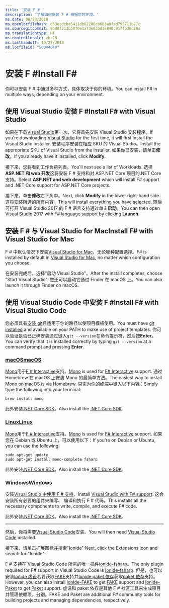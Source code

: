 ```yaml
---
title: '安装 F #'
description: '了解如何安装 F # 根据您的环境。'
ms.date: 08/28/2018
ms.openlocfilehash: d53ecdcba5411db62208cb683a0fad795711b77c
ms.sourcegitcommit: 9bd8f213b50f0e1a73e03bd1e840c917fbd6d20a
ms.translationtype: HT
ms.contentlocale: zh-CN
ms.lasthandoff: 10/27/2018
ms.locfileid: "50044640"
---
```

# <a name="install-f"></a><span data-ttu-id="55372-103">安装 F #</span><span class="sxs-lookup"><span data-stu-id="55372-103">Install F#</span></span> #

<span data-ttu-id="55372-104">你可以安装 F # 中通过多种方式，具体取决于你的环境。</span><span class="sxs-lookup"><span data-stu-id="55372-104">You can install F# in multiple ways, depending on your environment.</span></span>

## <a name="install-f-with-visual-studio"></a><span data-ttu-id="55372-105">使用 Visual Studio 安装 F #</span><span class="sxs-lookup"><span data-stu-id="55372-105">Install F# with Visual Studio</span></span>

<span data-ttu-id="55372-106">如果在下载[Visual Studio](https://visualstudio.microsoft.com/)第一次，它将首先安装 Visual Studio 安装程序。</span><span class="sxs-lookup"><span data-stu-id="55372-106">If you're downloading [Visual Studio](https://visualstudio.microsoft.com/) for the first time, it will first install the Visual Studio installer.</span></span> <span data-ttu-id="55372-107">安装程序安装在相应 SKU 的 Visual Studio。</span><span class="sxs-lookup"><span data-stu-id="55372-107">Install the appropriate SKU of Visual Studio from the installer.</span></span> <span data-ttu-id="55372-108">如果你已安装，请单击**修改**。</span><span class="sxs-lookup"><span data-stu-id="55372-108">If you already have it installed, click **Modify**.</span></span>

<span data-ttu-id="55372-109">接下来，您将看到工作负荷列表。</span><span class="sxs-lookup"><span data-stu-id="55372-109">You'll next see a list of Workloads.</span></span> <span data-ttu-id="55372-110">选择**ASP.NET 和 web 开发**这将安装 F # 支持和对 ASP.NET Core 项目的.NET Core 支持。</span><span class="sxs-lookup"><span data-stu-id="55372-110">Select **ASP.NET and web development** which will install F# support and .NET Core support for ASP.NET Core projects.</span></span>

<span data-ttu-id="55372-111">接下来，单击**修改**右下角中。</span><span class="sxs-lookup"><span data-stu-id="55372-111">Next, click **Modify** in the lower right-hand side.</span></span>  <span data-ttu-id="55372-112">这将安装所选的所有内容。</span><span class="sxs-lookup"><span data-stu-id="55372-112">This will install everything you have selected.</span></span> <span data-ttu-id="55372-113">随后可打开 Visual Studio 2017 的 F # 语言支持通过单击**启动**。</span><span class="sxs-lookup"><span data-stu-id="55372-113">You can then open Visual Studio 2017 with F# language support by clicking **Launch**.</span></span>

## <a name="install-f-with-visual-studio-for-mac"></a><span data-ttu-id="55372-114">安装 F # 与 Visual Studio for Mac</span><span class="sxs-lookup"><span data-stu-id="55372-114">Install F# with Visual Studio for Mac</span></span>

<span data-ttu-id="55372-115">F # 中默认情况下安装[Visual Studio for Mac](https://visualstudio.microsoft.com/vs/mac/)，无论哪种配置选择。</span><span class="sxs-lookup"><span data-stu-id="55372-115">F# is installed by default in [Visual Studio for Mac](https://visualstudio.microsoft.com/vs/mac/), no matter which configuration you choose.</span></span>

<span data-ttu-id="55372-116">在安装完成后，选择"启动 Visual Studio"。</span><span class="sxs-lookup"><span data-stu-id="55372-116">After the install completes, choose "Start Visual Studio".</span></span> <span data-ttu-id="55372-117">您还可以启动它通过 Finder 在 macOS 上。</span><span class="sxs-lookup"><span data-stu-id="55372-117">You can also launch it through Finder on macOS.</span></span>

## <a name="install-f-with-visual-studio-code"></a><span data-ttu-id="55372-118">使用 Visual Studio Code 中安装 F #</span><span class="sxs-lookup"><span data-stu-id="55372-118">Install F# with Visual Studio Code</span></span>

<span data-ttu-id="55372-119">您必须具有[安装 git](https://git-scm.com/download)且适用于你的路径以使项目模板使用。</span><span class="sxs-lookup"><span data-stu-id="55372-119">You must have [git installed](https://git-scm.com/download) and available on your PATH to make use of project templates.</span></span> <span data-ttu-id="55372-120">你可以验证是否已正确安装通过键入`git --version`在命令提示符，然后按**Enter**。</span><span class="sxs-lookup"><span data-stu-id="55372-120">You can verify that it is installed correctly by typing `git --version` at a command prompt and pressing **Enter**.</span></span>

### <a name="macostabmacos"></a>[<span data-ttu-id="55372-121">macOS</span><span class="sxs-lookup"><span data-stu-id="55372-121">macOS</span></span>](#tab/macos)

<span data-ttu-id="55372-122">[Mono](https://www.mono-project.com)用于[F # Interactive](../tutorials/fsharp-interactive/index.md)支持。</span><span class="sxs-lookup"><span data-stu-id="55372-122">[Mono](https://www.mono-project.com) is used for [F# Interactive](../tutorials/fsharp-interactive/index.md) support.</span></span> <span data-ttu-id="55372-123">通过 Homebrew 在 macOS 上安装 Mono 的最简单方法。</span><span class="sxs-lookup"><span data-stu-id="55372-123">The easiest way to install Mono on macOS is via Homebrew.</span></span> <span data-ttu-id="55372-124">只需为你的终端中键入以下内容：</span><span class="sxs-lookup"><span data-stu-id="55372-124">Simply type the following into your terminal:</span></span>

```console
brew install mono
```

<span data-ttu-id="55372-125">此外安装[.NET Core SDK](https://www.microsoft.com/net/download)。</span><span class="sxs-lookup"><span data-stu-id="55372-125">Also install the [.NET Core SDK](https://www.microsoft.com/net/download).</span></span>

### <a name="linuxtablinux"></a>[<span data-ttu-id="55372-126">Linux</span><span class="sxs-lookup"><span data-stu-id="55372-126">Linux</span></span>](#tab/linux)

<span data-ttu-id="55372-127">[Mono](https://www.mono-project.com)用于[F # Interactive](../tutorials/fsharp-interactive/index.md)支持。</span><span class="sxs-lookup"><span data-stu-id="55372-127">[Mono](https://www.mono-project.com) is used for [F# Interactive](../tutorials/fsharp-interactive/index.md) support.</span></span> <span data-ttu-id="55372-128">如果您在 Debian 或 Ubuntu 上，可以使用以下：</span><span class="sxs-lookup"><span data-stu-id="55372-128">If you're on Debian or Ubuntu, you can use the following:</span></span>

```console
sudo apt-get update
sudo apt-get install mono-complete fsharp
```

<span data-ttu-id="55372-129">此外安装[.NET Core SDK](https://www.microsoft.com/net/download)。</span><span class="sxs-lookup"><span data-stu-id="55372-129">Also install the [.NET Core SDK](https://www.microsoft.com/net/download).</span></span>

### <a name="windowstabwindows"></a>[<span data-ttu-id="55372-130">Windows</span><span class="sxs-lookup"><span data-stu-id="55372-130">Windows</span></span>](#tab/windows)

<span data-ttu-id="55372-131">安装[Visual Studio 中使用 F # 支持](#install-f-with-visual-studio)。</span><span class="sxs-lookup"><span data-stu-id="55372-131">Install [Visual Studio with F# support](#install-f-with-visual-studio).</span></span> <span data-ttu-id="55372-132">这会安装所有必要的组件来编写、 编译和执行 F # 代码。</span><span class="sxs-lookup"><span data-stu-id="55372-132">This installs all the necessary components to write, compile, and execute F# code.</span></span>

<span data-ttu-id="55372-133">此外安装[.NET Core SDK](https://www.microsoft.com/net/download/)。</span><span class="sxs-lookup"><span data-stu-id="55372-133">Also install the [.NET Core SDK](https://www.microsoft.com/net/download/).</span></span>

---

<span data-ttu-id="55372-134">然后，你将需要[Visual Studio Code](https://code.visualstudio.com)安装。</span><span class="sxs-lookup"><span data-stu-id="55372-134">You will then need [Visual Studio Code](https://code.visualstudio.com) installed.</span></span>

<span data-ttu-id="55372-135">接下来，请单击扩展图标并搜索"Ionide":</span><span class="sxs-lookup"><span data-stu-id="55372-135">Next, click the Extensions icon and search for "Ionide":</span></span>

<span data-ttu-id="55372-136">F # 支持在 Visual Studio Code 所需的唯一插件[ionide-fsharp](https://marketplace.visualstudio.com/items?itemName=Ionide.Ionide-fsharp)。</span><span class="sxs-lookup"><span data-stu-id="55372-136">The only plugin required for F# support in Visual Studio Code is [Ionide-fsharp](https://marketplace.visualstudio.com/items?itemName=Ionide.Ionide-fsharp).</span></span> <span data-ttu-id="55372-137">但是，也可以安装[Ionide 虚设](https://marketplace.visualstudio.com/items?itemName=Ionide.Ionide-FAKE)若要获取[FAKE](https://fsharp.github.io/FAKE/)支持并[Ionide paket 依存](https://marketplace.visualstudio.com/items?itemName=Ionide.Ionide-Paket)获取[paket 依存](https://fsprojects.github.io/Paket/)支持。</span><span class="sxs-lookup"><span data-stu-id="55372-137">However, you can also install [Ionide-FAKE](https://marketplace.visualstudio.com/items?itemName=Ionide.Ionide-FAKE) to get [FAKE](https://fsharp.github.io/FAKE/) support and [Ionide-Paket](https://marketplace.visualstudio.com/items?itemName=Ionide.Ionide-Paket) to get [Paket](https://fsprojects.github.io/Paket/) support.</span></span> <span data-ttu-id="55372-138">虚设和 paket 依存是其他 F # 社区工具来生成项目并管理依赖项，分别。</span><span class="sxs-lookup"><span data-stu-id="55372-138">FAKE and Paket are additional F# community tools for building projects and managing dependencies, respectively.</span></span>
